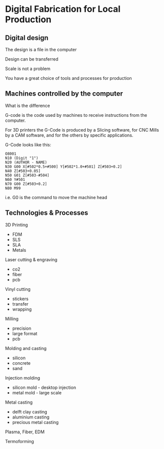 # Digital Fabrication for Local Production

## Digital design

The design is a file in the computer

Design can be transferred

Scale is not a problem

You have a great choice of tools and processes for production

## Machines controlled by the computer

What is the difference

G-code is the code used by machines to receive instructions from the computer.

For 3D printers the G-Code is produced by a Slicing software, for CNC Mills by a CAM software, and for the others by specific applications.

G-Code looks like this:

    O8001
    N10 (Digit "1")
    N20 (AUTHOR - NAME)
    N30 G00 X[#502*0.5+#500] Y[#502*1.0+#501] Z[#503+0.2]
    N40 Z[#503+0.05]
    N50 G01 Z[#503-#504]
    N60 Y#501
    N70 G00 Z[#503+0.2]
    N80 M99

i.e. G0 is the command to move the machine head

## Technologies & Processes 

3D Printing

- FDM
- SLS
- SLA
- Metals

Laser cutting & engraving

- co2
- fiber
- pcb

Vinyl cutting

- stickers
- transfer
- wrapping

Milling 

- precision
- large format
- pcb

Molding and casting

- silicon
- concrete
- sand

Injection molding

- silicon mold - desktop injection
- metal mold - large scale

Metal casting
- delft clay casting
- aluminium casting
- precious metal casting

Plasma, Fiber, EDM

Termoforming




